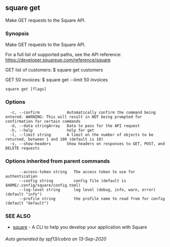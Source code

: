 ## square get

Make GET requests to the Square API.

### Synopsis

Make GET requests to the Square API.

For a full list of supported paths, see the API reference: https://developer.squareup.com/reference/square

GET list of customers:
$ square get customers

GET 50 invoices:
$ square get --limit 50 invoices

```
square get [flags]
```

### Options

```
  -c, --confirm            Automatically confirm the command being entered. WARNING: This will result in NOT being prompted for confirmation for certain commands
  -d, --data stringArray   Data to pass for the API request
  -h, --help               help for get
  -l, --limit string       A limit on the number of objects to be returned, between 1 and 100 (default is 10)
  -s, --show-headers       Show headers on responses to GET, POST, and DELETE requests
```

### Options inherited from parent commands

```
      --access-token string   The access token to use for authentication
      --config string         config file (default is $HOME/.config/square/config.toml)
      --log-level string      log level (debug, info, warn, error) (default "info")
      --profile string        the profile name to read from for config (default "default")
```

### SEE ALSO

* [square](index.md)	 - A CLI to help you develop your application with Square

###### Auto generated by spf13/cobra on 13-Sep-2020
